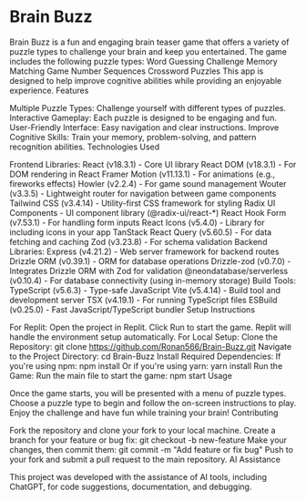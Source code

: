 # Brain Buzz

Brain Buzz is a fun and engaging brain teaser game that offers a variety of puzzle types to challenge your brain and keep you entertained. The game includes the following puzzle types:
Word Guessing Challenge
Memory Matching Game
Number Sequences
Crossword Puzzles
This app is designed to help improve cognitive abilities while providing an enjoyable experience.
Features

Multiple Puzzle Types: Challenge yourself with different types of puzzles.
Interactive Gameplay: Each puzzle is designed to be engaging and fun.
User-Friendly Interface: Easy navigation and clear instructions.
Improve Cognitive Skills: Train your memory, problem-solving, and pattern recognition abilities.
Technologies Used

Frontend Libraries:
React (v18.3.1) - Core UI library
React DOM (v18.3.1) - For DOM rendering in React
Framer Motion (v11.13.1) - For animations (e.g., fireworks effects)
Howler (v2.2.4) - For game sound management
Wouter (v3.3.5) - Lightweight router for navigation between game components
Tailwind CSS (v3.4.14) - Utility-first CSS framework for styling
Radix UI Components - UI component library (@radix-ui/react-*)
React Hook Form (v7.53.1) - For handling form inputs
React Icons (v5.4.0) - Library for including icons in your app
TanStack React Query (v5.60.5) - For data fetching and caching
Zod (v3.23.8) - For schema validation
Backend Libraries:
Express (v4.21.2) - Web server framework for backend routes
Drizzle ORM (v0.39.1) - ORM for database operations
Drizzle-zod (v0.7.0) - Integrates Drizzle ORM with Zod for validation
@neondatabase/serverless (v0.10.4) - For database connectivity (using in-memory storage)
Build Tools:
TypeScript (v5.6.3) - Type-safe JavaScript
Vite (v5.4.14) - Build tool and development server
TSX (v4.19.1) - For running TypeScript files
ESBuild (v0.25.0) - Fast JavaScript/TypeScript bundler
Setup Instructions

For Replit:
Open the project in Replit.
Click Run to start the game. Replit will handle the environment setup automatically.
For Local Setup:
Clone the Repository:
git clone https://github.com/Ronan566/Brain-Buzz.git
Navigate to the Project Directory:
cd Brain-Buzz
Install Required Dependencies: If you're using npm:
npm install
Or if you're using yarn:
yarn install
Run the Game: Run the main file to start the game:
npm start
Usage

Once the game starts, you will be presented with a menu of puzzle types.
Choose a puzzle type to begin and follow the on-screen instructions to play.
Enjoy the challenge and have fun while training your brain!
Contributing

Fork the repository and clone your fork to your local machine.
Create a branch for your feature or bug fix:
git checkout -b new-feature
Make your changes, then commit them:
git commit -m "Add feature or fix bug"
Push to your fork and submit a pull request to the main repository.
AI Assistance

This project was developed with the assistance of AI tools, including ChatGPT, for code suggestions, documentation, and debugging.
